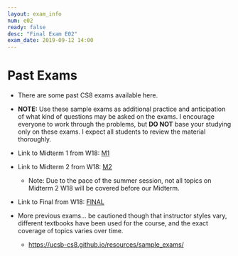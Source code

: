 ```yaml
---
layout: exam_info
num: e02
ready: false
desc: "Final Exam E02"
exam_date: 2019-09-12 14:00
---
```


# Past Exams

* There are some past CS8 exams available here.
* <strong>NOTE:</strong> Use these sample exams as additional practice and anticipation of what kind of questions may be asked on the exams. I encourage everyone to work through the problems, but <b>DO NOT</b> base your studying only on these exams. I expect all students to review the material thoroughly.

* Link to Midterm 1 from W18: [M1](https://sites.cs.ucsb.edu/~richert/cs8/exams/W18_M1.pdf)
* Link to Midterm 2 from W18: [M2](https://sites.cs.ucsb.edu/~richert/cs8/exams/W18_M2.pdf)
    * Note: Due to the pace of the summer session, not all topics on Midterm 2 W18 will be covered before our Midterm.
* Link to Final from W18: [FINAL](https://sites.cs.ucsb.edu/~richert/cs8/exams/W18_FINAL.pdf)

* More previous exams... be cautioned though that instructor styles vary, different textbooks have been used for the course, and the exact coverage of topics varies over time.
    * <https://ucsb-cs8.github.io/resources/sample_exams/>

